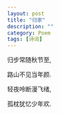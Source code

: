 ```yaml
---
layout: post
title: "归家"
description: ""
category: Poem
tags: [诗词]
---
```

归步常随秋节至,

路山不见当年颜.

轻夜呤断漫飞绪,

孤枕犹忆少年欢.
